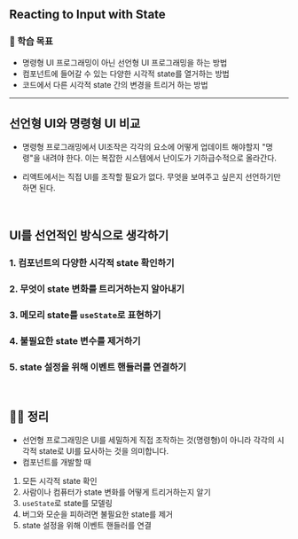 ## Reacting to Input with State

### 📌 학습 목표

- 명령형 UI 프로그래밍이 아닌 선언형 UI 프로그래밍을 하는 방법
- 컴포넌트에 들어갈 수 있는 다양한 시각적 state를 열거하는 방법
- 코드에서 다른 시각적 state 간의 변경을 트리거 하는 방법

---

## 선언형 UI와 명령형 UI 비교

- 명령형 프로그래밍에서 UI조작은 각각의 요소에 어떻게 업데이트 해야할지 "명령"을 내려야 한다.
  이는 복잡한 시스템에서 난이도가 기하급수적으로 올라간다.

- 리액트에서는 직접 UI를 조작할 필요가 없다. 무엇을 보여주고 싶은지 선언하기만 하면 된다.

<br>

## UI를 선언적인 방식으로 생각하기

### 1. 컴포넌트의 다양한 시각적 state 확인하기

### 2. 무엇이 state 변화를 트리거하는지 알아내기

### 3. 메모리 state를 `useState`로 표현하기

### 4. 불필요한 state 변수를 제거하기

### 5. state 설정을 위해 이벤트 핸들러를 연결하기

<br>

## 👨‍💻 정리

- 선언형 프로그래밍은 UI를 세밀하게 직접 조작하는 것(명령형)이 아니라 각각의 시각적 state로 UI를 묘사하는 것을 의미합니다.
- 컴포넌트를 개발할 때

1. 모든 시각적 state 확인
2. 사람이나 컴퓨터가 state 변화를 어떻게 트리거하는지 알기
3. `useState`로 state를 모델링
4. 버그와 모순을 피하려면 불필요한 state를 제거
5. state 설정을 위해 이벤트 핸들러를 연결
